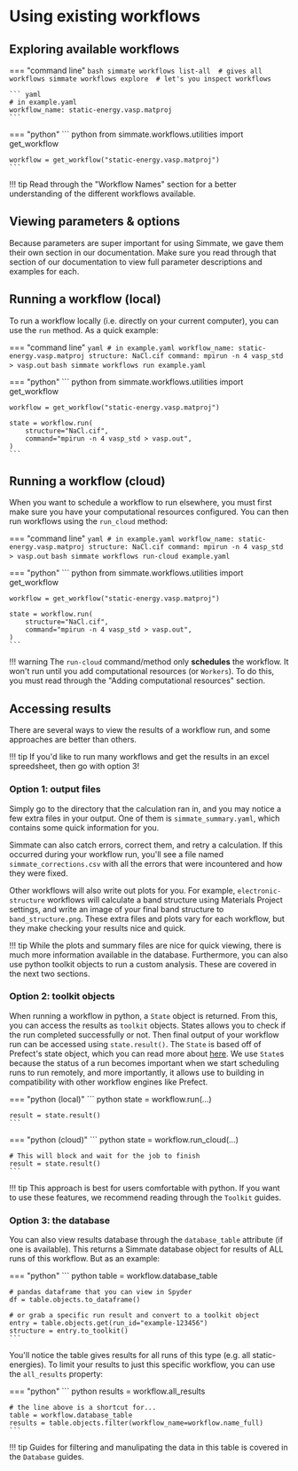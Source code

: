 
# Using existing workflows


## Exploring available workflows

=== "command line"
    ``` bash
    simmate workflows list-all  # gives all workflows
    simmate workflows explore  # let's you inspect workflows
    ```
    
    ``` yaml
    # in example.yaml
    workflow_name: static-energy.vasp.matproj
    ```
    

=== "python"
    ``` python
    from simmate.workflows.utilities import get_workflow
    
    workflow = get_workflow("static-energy.vasp.matproj")
    ```

!!! tip
    Read through the "Workflow Names" section for a better understanding of
    the different workflows available.


## Viewing parameters & options

Because parameters are super important for using Simmate, we gave them their own
section in our documentation. Make sure you read through that section of our
documentation to view full parameter descriptions and examples for each.


## Running a workflow (local)

To run a workflow locally (i.e. directly on your current computer), you can
use the `run` method. As a quick example:

=== "command line"
    ``` yaml
    # in example.yaml
    workflow_name: static-energy.vasp.matproj
    structure: NaCl.cif
    command: mpirun -n 4 vasp_std > vasp.out
    ```
    ``` bash
    simmate workflows run example.yaml
    ```

=== "python"
    ``` python
    from simmate.workflows.utilities import get_workflow
    
    workflow = get_workflow("static-energy.vasp.matproj")
    
    state = workflow.run(
        structure="NaCl.cif", 
        command="mpirun -n 4 vasp_std > vasp.out",
    )
    ```


## Running a workflow (cloud)

When you want to schedule a workflow to run elsewhere, you must first make sure
you have your computational resources configured. You can then run workflows
using the `run_cloud` method:


=== "command line"
    ``` yaml
    # in example.yaml
    workflow_name: static-energy.vasp.matproj
    structure: NaCl.cif
    command: mpirun -n 4 vasp_std > vasp.out
    ```
    ``` bash
    simmate workflows run-cloud example.yaml
    ```

=== "python"
    ``` python
    from simmate.workflows.utilities import get_workflow
    
    workflow = get_workflow("static-energy.vasp.matproj")
    
    state = workflow.run(
        structure="NaCl.cif", 
        command="mpirun -n 4 vasp_std > vasp.out",
    )
    ```

!!! warning
    The `run-cloud` command/method only **schedules** the workflow. It won't 
    run until you add computational resources (or `Workers`). To do this, you
    must read through the "Adding computational resources" section.


## Accessing results

There are several ways to view the results of a workflow run, and some approaches
are better than others.

!!! tip
    If you'd like to run many workflows and get the results in an excel
    spreedsheet, then go with option 3!


### Option 1: output files

Simply go to the directory that the calculation ran in, and you may notice a 
few extra files in your output. One of them is `simmate_summary.yaml`, which 
contains some quick information for you.

Simmate can also catch errors, correct them, and retry a calculation. If this 
occurred during your workflow run, you'll see a file named 
`simmate_corrections.csv` with all the errors that were incountered and how they
were fixed.

Other workflows will also write out plots for you. For example, 
`electronic-structure` workflows will calculate a band structure using Materials
Project settings, and write an image of your final band structure to 
`band_structure.png`. These extra files and plots vary for each workflow, 
but they make checking your results nice and quick.

!!! tip
    While the plots and summary files are nice for quick viewing, there is much 
    more information available in the database. Furthermore, you can also use
    python toolkit objects to run a custom analysis. These are covered in the 
    next two sections.


### Option 2: toolkit objects

When running a workflow in python, a `State` object is returned. From this,
you can access the results as `toolkit` objects. States allows you to
check if the run completed successfully or not. Then final output of your
workflow run can be accessed using `state.result()`. The `State` is based off
of Prefect's state object, which you can read more about 
[here](https://orion-docs.prefect.io/concepts/states/). We use `State`s because 
the status of a run becomes important when we start scheduling runs to run
remotely, and more importantly, it allows use to building in compatibility with
other workflow engines like Prefect.

=== "python (local)"
    ``` python
    state = workflow.run(...)
        
    result = state.result()
    ```

=== "python (cloud)"
    ``` python
    state = workflow.run_cloud(...)
    
    # This will block and wait for the job to finish
    result = state.result()
    ```


!!! tip
    This approach is best for users comfortable with python. If you want to use these
    features, we recommend reading through the `Toolkit` guides.


### Option 3: the database

You can also view results database through the `database_table` attribute 
(if one is available). This returns a Simmate database object for results of 
ALL runs of this workflow. But as an example:

=== "python"
    ``` python
    table = workflow.database_table
    
    # pandas dataframe that you can view in Spyder
    df = table.objects.to_dataframe()
    
    # or grab a specific run result and convert to a toolkit object
    entry = table.objects.get(run_id="example-123456")
    structure = entry.to_toolkit()
    ```

You'll notice the table gives results for all runs of this type (e.g. all
static-energies). To limit your results to just this specific workflow, you
can use the `all_results` property:

=== "python"
    ``` python
    results = workflow.all_results 
    
    # the line above is a shortcut for...
    table = workflow.database_table
    results = table.objects.filter(workflow_name=workflow.name_full)
    ```

!!! tip
    Guides for filtering and manulipating the data in this table is covered 
    in the `Database` guides.
